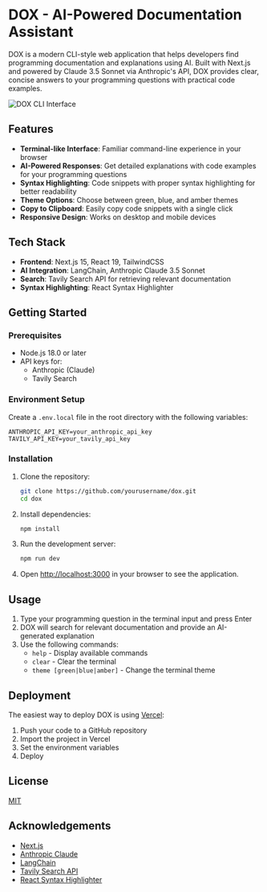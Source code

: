 # DOX - AI-Powered Documentation Assistant

DOX is a modern CLI-style web application that helps developers find programming documentation and explanations using AI. Built with Next.js and powered by Claude 3.5 Sonnet via Anthropic's API, DOX provides clear, concise answers to your programming questions with practical code examples.

![DOX CLI Interface](https://via.placeholder.com/800x400?text=DOX+CLI+Interface)

## Features

- **Terminal-like Interface**: Familiar command-line experience in your browser
- **AI-Powered Responses**: Get detailed explanations with code examples for your programming questions
- **Syntax Highlighting**: Code snippets with proper syntax highlighting for better readability
- **Theme Options**: Choose between green, blue, and amber themes
- **Copy to Clipboard**: Easily copy code snippets with a single click
- **Responsive Design**: Works on desktop and mobile devices

## Tech Stack

- **Frontend**: Next.js 15, React 19, TailwindCSS
- **AI Integration**: LangChain, Anthropic Claude 3.5 Sonnet
- **Search**: Tavily Search API for retrieving relevant documentation
- **Syntax Highlighting**: React Syntax Highlighter

## Getting Started

### Prerequisites

- Node.js 18.0 or later
- API keys for:
  - Anthropic (Claude)
  - Tavily Search

### Environment Setup

Create a `.env.local` file in the root directory with the following variables:

```
ANTHROPIC_API_KEY=your_anthropic_api_key
TAVILY_API_KEY=your_tavily_api_key
```

### Installation

1. Clone the repository:

   ```bash
   git clone https://github.com/yourusername/dox.git
   cd dox
   ```

2. Install dependencies:

   ```bash
   npm install
   ```

3. Run the development server:

   ```bash
   npm run dev
   ```

4. Open [http://localhost:3000](http://localhost:3000) in your browser to see the application.

## Usage

1. Type your programming question in the terminal input and press Enter
2. DOX will search for relevant documentation and provide an AI-generated explanation
3. Use the following commands:
   - `help` - Display available commands
   - `clear` - Clear the terminal
   - `theme [green|blue|amber]` - Change the terminal theme

## Deployment

The easiest way to deploy DOX is using [Vercel](https://vercel.com):

1. Push your code to a GitHub repository
2. Import the project in Vercel
3. Set the environment variables
4. Deploy

## License

[MIT](LICENSE)

## Acknowledgements

- [Next.js](https://nextjs.org)
- [Anthropic Claude](https://www.anthropic.com)
- [LangChain](https://js.langchain.com)
- [Tavily Search API](https://tavily.com)
- [React Syntax Highlighter](https://github.com/react-syntax-highlighter/react-syntax-highlighter)
